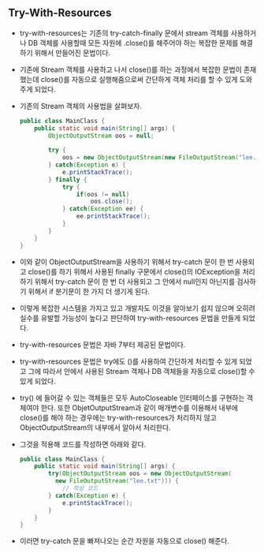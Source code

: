 ## Try-With-Resources

- try-with-resources는 기존의 try-catch-finally 문에서
  stream 객체를 사용하거나 DB 객체를 사용할때 모든 자원에 .close()를 해주어야 하는
  복잡한 문제를 해결하기 위해서 만들어진 문법이다.

- 기존에 Stream 객체를 사용하고 나서 close()를 하는 과정에서 복잡한 문법이 존재했는데
  close()를 자동으로 실행해줌으로써 간단하게 객체 처리를 할 수 있게 도와주게 되었다.

- 기존의 Stream 객체의 사용법을 살펴보자.

  ```java
  public class MainClass {
      public static void main(String[] args) {
          ObjectOutputStream oos = null;
          
          try {
              oos = new ObjectOutputStream(new FileOutputStream("lee.txt"));
          } catch(Exception e) {
              e.printStackTrace();
          } finally {
              try {
                  if(oos != null)
                      oos.close();
              } catch(Exception ee) {
                  ee.printStackTrace();
              }
          }
      }
  }
  ```

- 이와 같이 ObjectOutputStream을 사용하기 위해서 try-catch 문이 한 번 사용되고
  close()를 하기 위해서 사용된 finally 구문에서 close()의 IOException을 처리하기 위해서
  try-catch 문이 한 번 더 사용되고 그 안에서 null인지 아닌지를 검사하기 위해서
  if 분기문이 한 가지 더 생기게 된다.
- 이렇게 복잡한 시스템을 가지고 있고 개발자도 이것을 알아보기 쉽지 않으며
  오히려 실수를 유발할 가능성이 높다고 판단하여 try-with-resources 문법을 만들게 되었다.

- try-with-resources 문법은 자바 7부터 제공된 문법이다.

- try-with-resources 문법은 try에도 ()를 사용하여 간단하게 처리할 수 있게 되었고
  그에 따라서 안에서 사용된 Stream 객체나 DB 객체들을 자동으로 close()할 수 있게 되었다.

- try() 에 들어갈 수 있는 객체들은 모두 AutoCloseable 인터페이스를 구현하는 객체여야 한다.
  또한 ObjetOutputStream과 같이 매개변수를 이용해서 내부에 close()를 해야 하는 경우에는
  try-with-resources가 처리하지 않고 ObjectOutputStream의 내부에서 알아서 처리한다.

- 그것을 적용해 코드를 작성하면 아래와 같다.

  ```java
  public class MainClass {
      public static void main(String[] args) {
          try(ObjectOutputStream oos = new ObjectOutputStream(
          	new FileOutputStream("lee.txt"))) {
              // 작성 코드
          } catch(Exception e) {
              e.printStackTrace();
          }
      }
  }
  ```

- 이러면 try-catch 문을 빠져나오는 순간 자원을 자동으로 close() 해준다.